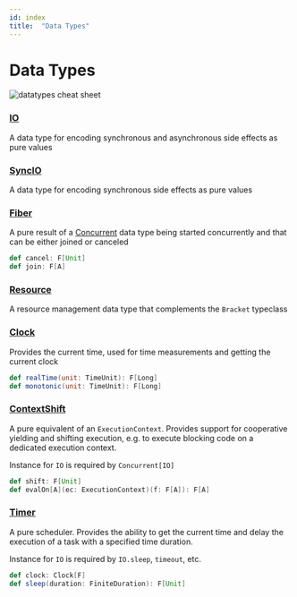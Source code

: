 ```yaml
---
id: index
title:  "Data Types"
---
```


# Data Types

![datatypes cheat sheet](/cats-effect/img/2.x/assets/datatypes-cheat-sheet.png)

### [IO](io)
A data type for encoding synchronous and asynchronous side effects as pure values

### [SyncIO](syncio)
A data type for encoding synchronous side effects as pure values

### [Fiber](fiber)
A pure result of a [Concurrent](../typeclasses/concurrent.md) data type being started concurrently and that can be either joined or canceled

```scala
def cancel: F[Unit]
def join: F[A]
```

### [Resource](resource)
A resource management data type that complements the `Bracket` typeclass

### [Clock](clock)
Provides the current time, used for time measurements and getting the current clock

```scala
def realTime(unit: TimeUnit): F[Long]
def monotonic(unit: TimeUnit): F[Long]
```

### [ContextShift](contextshift)
 A pure equivalent of an `ExecutionContext`. Provides support for cooperative yielding and shifting execution, e.g. to execute blocking code on a dedicated execution context.

 Instance for `IO` is required by `Concurrent[IO]`

```scala
def shift: F[Unit]
def evalOn[A](ec: ExecutionContext)(f: F[A]): F[A]
```

### [Timer](timer)
 A pure scheduler. Provides the ability to get the current time and delay the execution of a task with a specified time duration.

 Instance for `IO` is required by `IO.sleep`, `timeout`, etc.

```scala
def clock: Clock[F]
def sleep(duration: FiniteDuration): F[Unit]
```
